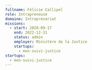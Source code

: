 ```yaml
---
fullname: Félicie Callipel
role: Intrapreneuse
domaine: Intraprenariat
missions:
  - start: 2020-09-17
    end: 2022-12-31
    status: admin
    employer: Ministère de la Justice
    startups:
      - mon-suivi-justice
startups:
  - mon-suivi-justice
---
```

